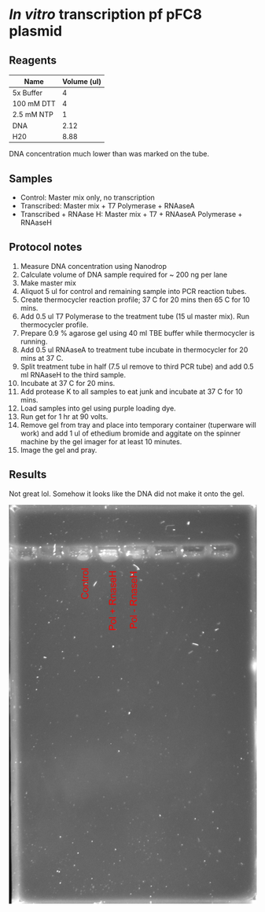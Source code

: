 # *In vitro* transcription pf pFC8 plasmid 

## Reagents

| Name | Volume (ul) | 
| ---- | ----------- |
| 5x Buffer | 4 |
| 100 mM DTT | 4 |
2.5 mM NTP | 1 |
DNA | 2.12 |
H20 | 8.88 |

DNA concentration much lower than was marked on
the tube.

## Samples

- Control: Master mix only, no transcription
- Transcribed: Master mix + T7 Polymerase + RNAaseA
- Transcribed + RNAase H: Master mix + T7 + RNAaseA Polymerase + RNAaseH

## Protocol notes

1. Measure DNA concentration using Nanodrop
2. Calculate volume of DNA sample required for ~ 200 ng per lane
3. Make master mix 
4. Aliquot 5 ul for control and remaining sample into PCR reaction
   tubes.
5. Create thermocycler reaction profile; 37 C for 20 mins then 65 C for 10 mins.
6. Add 0.5 ul T7 Polymerase to the treatment tube (15 ul master mix). Run thermocycler profile. 
7. Prepare 0.9 % agarose gel using 40 ml TBE buffer while thermocycler is running.
8. Add 0.5 ul RNAaseA to treatment tube incubate in thermocycler for
   20 mins at 37 C. 
9. Split treatment tube in half (7.5 ul remove to third PCR tube) and
    add 0.5 ml RNAaseH to the third sample. 
10. Incubate at 37 C for 20 mins.
11. Add protease K to all samples to eat junk and incubate at 37 C for 10 mins.
12. Load samples into gel using purple loading dye.
13. Run get for 1 hr at 90 volts.
14. Remove gel from tray and place into temporary container (tuperware will work) and add 1 ul of ethedium bromide and aggitate on the spinner machine by the gel imager for at least 10 minutes.
15. Image the gel and pray.

## Results

Not great lol. Somehow it looks like the DNA did not make it
onto the gel.

![](images/ivt_4-6-2020.png)



